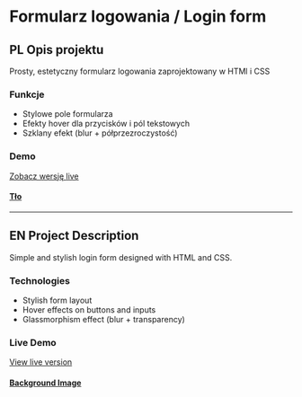 # Formularz logowania / Login form

## PL Opis projektu

Prosty, estetyczny formularz logowania zaprojektowany w HTMl i CSS

### Funkcje

- Stylowe pole formularza
- Efekty hover dla przycisków i pól tekstowych
- Szklany efekt (blur + półprzezroczystość)

### Demo
[Zobacz wersję live](https://chorobcia09.github.io/login-website/)

#### [Tło](https://pixabay.com/pl/photos/fasada-cie%C5%84-lekki-struktura-9599968/)

---

## EN Project Description

Simple and stylish login form designed with HTML and CSS.

### Technologies
- Stylish form layout
- Hover effects on buttons and inputs
- Glassmorphism effect (blur + transparency)

### Live Demo
[View live version](https://chorobcia09.github.io/login-website/)


#### [Background Image](https://pixabay.com/pl/photos/fasada-cie%C5%84-lekki-struktura-9599968/)
